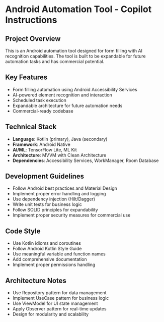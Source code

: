 <!-- Use this file to provide workspace-specific custom instructions to Copilot. For more details, visit https://code.visualstudio.com/docs/copilot/copilot-customization#_use-a-githubcopilotinstructionsmd-file -->

# Android Automation Tool - Copilot Instructions

## Project Overview
This is an Android automation tool designed for form filling with AI recognition capabilities. The tool is built to be expandable for future automation tasks and has commercial potential.

## Key Features
- Form filling automation using Android Accessibility Services
- AI-powered element recognition and interaction
- Scheduled task execution
- Expandable architecture for future automation needs
- Commercial-ready codebase

## Technical Stack
- **Language**: Kotlin (primary), Java (secondary)
- **Framework**: Android Native
- **AI/ML**: TensorFlow Lite, ML Kit
- **Architecture**: MVVM with Clean Architecture
- **Dependencies**: Accessibility Services, WorkManager, Room Database

## Development Guidelines
- Follow Android best practices and Material Design
- Implement proper error handling and logging
- Use dependency injection (Hilt/Dagger)
- Write unit tests for business logic
- Follow SOLID principles for expandability
- Implement proper security measures for commercial use

## Code Style
- Use Kotlin idioms and coroutines
- Follow Android Kotlin Style Guide
- Use meaningful variable and function names
- Add comprehensive documentation
- Implement proper permissions handling

## Architecture Notes
- Use Repository pattern for data management
- Implement UseCase pattern for business logic
- Use ViewModel for UI state management
- Apply Observer pattern for real-time updates
- Design for modularity and scalability

